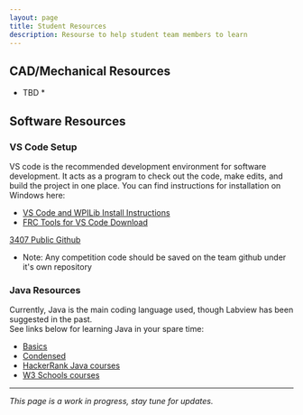 ```yaml
---
layout: page
title: Student Resources
description: Resourse to help student team members to learn
---
```


## CAD/Mechanical Resources
* TBD *

## Software Resources
### VS Code Setup
VS code is the recommended development environment for software development.  It acts as a program to check out the code, make edits, and build the project in one place.
You can find instructions for installation on Windows here:

- [VS Code and WPILib Install Instructions](https://docs.wpilib.org/en/stable/docs/zero-to-robot/step-2/wpilib-setup.html)
- [FRC Tools for VS Code Download](https://docs.wpilib.org/en/stable/docs/zero-to-robot/step-2/frc-game-tools.html)

[3407 Public Github](https://github.com/FRC3407)
- Note:  Any competition code should be saved on the team github under it's own repository

### Java Resources
Currently, Java is the main coding language used, though Labview has been suggested in the past.  
See links below for learning Java in your spare time:

- [Basics](https://www.youtube.com/playlist?list=PL59LTecnGM1NRUyune3SxzZlYpZezK-oQ)
- [Condensed](https://www.youtube.com/watch?v=RRubcjpTkks)
- [HackerRank Java courses](https://www.hackerrank.com/domains/java)
- [W3 Schools courses](https://www.w3schools.com/java/)

---
*This page is a work in progress, stay tune for updates.*
